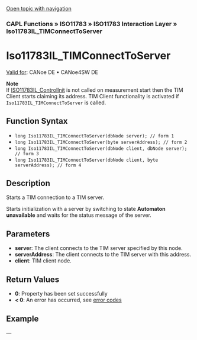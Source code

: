 [Open topic with navigation](../../../../../../CANoeDEFamily.htm#Topics/CAPLFunctions/ISO11783/ISOInteractionLayer/Functions/CAPLfunctionIso11783ILtimConnectToServer.md)

### CAPL Functions » ISO11783 » ISO11783 Interaction Layer » Iso11783IL_TIMConnectToServer

# Iso11783IL_TIMConnectToServer

[Valid for](../../../../Shared/FeatureAvailability.md): CANoe DE • CANoe4SW DE

**Note**  
If [ISO11783IL_ControlInit](CAPLfunctionIso11783ILControlInit.md) is not called on measurement start then the TIM Client starts claiming its address. TIM Client functionality is activated if `Iso11783IL_TIMConnectToServer` is called.

## Function Syntax

- `long Iso11783IL_TIMConnectToServer(dbNode server); // form 1`
- `long Iso11783IL_TIMConnectToServer(byte serverAddress); // form 2`
- `long Iso11783IL_TIMConnectToServer(dbNode client, dbNode server); // form 3`
- `long Iso11783IL_TIMConnectToServer(dbNode client, byte serverAddress); // form 4`

## Description

Starts a TIM connection to a TIM server.

Starts initialization with a server by switching to state **Automaton unavailable** and waits for the status message of the server.

## Parameters

- **server**: The client connects to the TIM server specified by this node.
- **serverAddress**: The client connects to the TIM server with this address.
- **client**: TIM client node.

## Return Values

- **0**: Property has been set successfully
- **< 0**: An error has occurred, see [error codes](../../../CAPLfunctionsISOj1939ErrorCodes.md)

## Example

—
